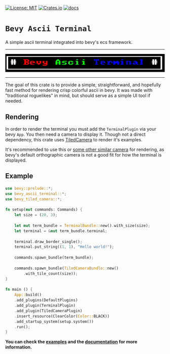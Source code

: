 [![License: MIT](https://img.shields.io/badge/License-MIT-yellow.svg)](https://opensource.org/licenses/MIT)
[![Crates.io](https://img.shields.io/crates/v/bevy_ascii_terminal)](https://crates.io/crates/bevy_ascii_terminal/)
[![docs](https://docs.rs/bevy_ascii_terminal/badge.svg)](https://docs.rs/bevy_ascii_terminal/)

# `Bevy Ascii Terminal`

A simple ascii terminal integrated into bevy's ecs framework.

---
![](images/title.png)

---

The goal of this crate is to provide a simple, straightforward, and hopefully fast method for rendering crisp colorful ascii in bevy. It was made with "traditional roguelikes" in mind, but should serve as a simple UI tool if needed. 

## Rendering
In order to render the terminal you must add the `TerminalPlugin` via your bevy `App`. You then need a camera to display it. Though not a direct dependency, this crate uses [TiledCamera](https://crates.io/crates/bevy_tiled_camera) to render it's examples.

It's recommended to use this or [some other similar camera](https://crates.io/crates/bevy_pixel_camera) for rendering, as bevy's default orthographic camera is not a good fit for how the
terminal is displayed. 

## Example

```rs
use bevy::prelude::*;
use bevy_ascii_terminal::*;
use bevy_tiled_camera::*;

fn setup(mut commands: Commands) {
    let size = (20, 3);

    let mut term_bundle = TerminalBundle::new().with_size(size);
    let terminal = &mut term_bundle.terminal;

    terminal.draw_border_single();
    terminal.put_string((1, 1), "Hello world!");

    commands.spawn_bundle(term_bundle);

    commands.spawn_bundle(TiledCameraBundle::new()
        .with_tile_count(size));
}

fn main () {
    App::build()
    .add_plugins(DefaultPlugins)
    .add_plugin(TerminalPlugin)
    .add_plugin(TiledCameraPlugin)
    .insert_resource(ClearColor(Color::BLACK))
    .add_startup_system(setup.system())
    .run();
}
```

**You can check the [examples](examples) and the [documentation](https://docs.rs/bevy_ascii_terminal/) for more information.**